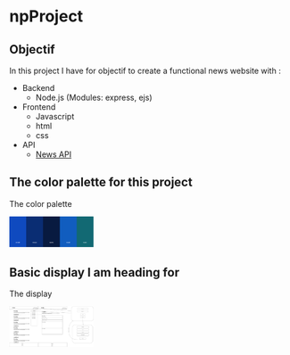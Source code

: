 #                                             npProject

## Objectif

  In this project I have for objectif to create a functional news website with :

  - Backend
    - Node.js (Modules: express, ejs)
  - Frontend
    - Javascript
    - html
    - css
  - API
    - [News API](https://newsapi.org/)

## The color palette for this project

  The color palette

<img src="./views/img/palette.png" style="width:30%;">

## Basic display I am heading for

  The display

<img src="./views/img/firstDisplayIdea.png" style="width:30%;">
